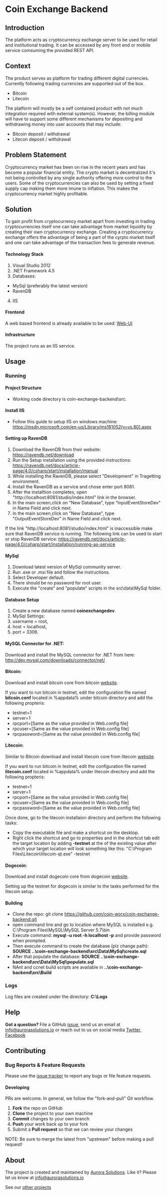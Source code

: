 # Coin Exchange Backend

## Introduction
The platform acts as cryptocurrency exchange server to be used for retail and institutional trading. It can be accessed by any front end or mobile service comsuming the provided REST API.

## Context
The product serves as platform for trading different digital currencies. Currently following trading currencies are supported out of the box.

- Bitcoin
- Litecoin

The platform will mostly be a self contained product with not much integration required with external system(s). However, the billing module will have to support some different mechanisms for depositing and withdrawing money into user accounts that may include:

- Bitcoin deposit / withdrawal
- Litecon deposit / withdrawal

## Problem Statement
Cryptocurrency market has been on rise in the recent years and has become a popular financial entity. The crypto market is decentralized it's not being controlled by any single authority offering more control to the users. Some of the cryptocurrencies can also be used by setting a fixed supply cap making them more imune to inflation. This makes the cryptocurrency market highly profitable.

## Solution
To gain profit from cryptocurrency market apart from investing in trading cryptocurrencies itself one can take advantage from market liquidity by creating their own cryptocurrency exchange. Creating a cryptocurrency exchange offers the advantage of being a part of the cyrpto market itself and one can take advantage of the transaction fees to generate revenue.
 
#### Technology Stack
1. Visual Studio 2012
2. .NET Framework 4.5
3. Databases:
- MySql (preferably the latest version)
- RavenDB
4. IIS

#### Frontend
A web based frontend is already available to be used: [Web-UI](https://github.com/coin-worx/coin-exchange-frontend) 

#### Infrastructure
The project runs as an IIS service.

## Usage 

### Running

#### Project Structure
- Working code directory is coin-exchange-backend\src.

#### Install IIS
- Follow this guide to setup IIS on windows machine: https://msdn.microsoft.com/en-us/Library/ms181052(v=vs.80).aspx

#### Setting up RavenDB
1. Download the RavenDB from their website: https://ravendb.net/download
2. Run the Setup installation using the provided instructions: https://ravendb.net/docs/article-page/4.0/csharp/start/installation/manual
3. While installing the RavenDB, please select "Development" in Tragetting environment.
4. Install the RavenDB as a service and chose enter port 8081.
5. After the installtion completes, open "http://localhost:8081/studio/index.html" link in the browser.
6. In the main screen,click on "New Database", type "InputEventStoreDev" in Name Field and click next.
7. In the main screen,click on "New Database", type "OutputEventStoreDev" in Name Field and click next.

If the link "http://localhost:8081/studio/index.html" is inaccessible make sure that RavenDB service is running. The following link can be used to start or stop RavenDB service: https://ravendb.net/docs/article-page/4.0/csharp/start/installation/running-as-service

#### MySql
1. Download latest version of MySql community server.
2. Run .exe or .msi file and follow the instructions.
3. Select Developer default.
4. There should be no password for root user.
5. Execute the "create" and "populate" scripts in the src\data\MySql folder.

#### Database Setup
1. Create a new database named **coinexchangedev**.
2. MySql Settings:
3. username = root,
4. host = localhost,
5. port = 3306.

#### MySQL Connector for .NET:
Download and install the MySQL connector for .NET from here: http://dev.mysql.com/downloads/connector/net/

#### Bitcoin:
Download and install bitcoin core from bitcoin [website](https://bitcoin.org/en/download).

If you want to run bitcoin in testnet, edit the configuration file named **bitcoin.conf** located in %appdata% under bitcoin directory and add the following propteris:
- testnet=1
- server=1
- rpcport=[Same as the value provided in Web.config file]
- rpcuser=[Same as the value provided in Web.config file]
- rpcpassword=[Same as the value provided in Web.config file]

#### Litecoin:
Similar to Bitcoin download and install litecoin core from litecoin [website](https://litecoin.org/).

If you want to run bitcoin in testnet, edit the configuration file named **litecoin.conf** located in %appdata% under litecoin directory and add the following propteris:
- testnet=1
- server=1
- rpcport=[Same as the value provided in Web.config file]
- rpcuser=[Same as the value provided in Web.config file]
- rpcpassword=[Same as the value provided in Web.config file]

Once done, go to the litecoin installaion directory and perform the following tasks:
- Copy the executable file and make a shortcut on the desktop.
- Right click the shortcut and go to properties and in the shortcut tab edit the target location by adding **-testnet** at the of the existing value after which your target location will look something like this: "C:\Program Files\Litecoin\litecoin-qt.exe" -testnet

#### Dogecoin:
Download and install dogecoin core from dogecoin [website](http://dogecoin.com/).

Setting up the testnet for dogecoin is similar to the tasks performed for the litecoin setup.

#### Building
- Clone the repo: git clone https://github.com/coin-worx/coin-exchange-backend.git
- open command line and go to location where MySQL is installed e.g. C:\Program Files\MySQL\MySQL Server 5.7\bin
- Execute command: **mysql -u root -h localhost -p** and provide password when prompted.
- Then execute command to create the database (plz change path): **SOURCE ..\coin-exchange-backend\src\Data\MySql\create.sql**
- After that populate the database: **SOURCE ..\coin-exchange-backend\src\Data\MySql\populate.sql**
- NAnt and ccnet build scripts are available in **..\coin-exchange-backend\src\Build**

### Logs
Log files are created under the directory: **C:\Logs**
  
## Help

**Got a question?** 
File a GitHub [issue](https://github.com/coin-worx/coin-exchange-frontend/issues), send us an email at info@aurorasolutions.io or reach out to us on social media [Twitter](https://twitter.com/aurora__sol?lang=en), [Facebook](https://www.facebook.com/AuroraSolutions/)

## Contributing 

### Bug Reports & Feature Requests

Please use the [issue tracker](https://github.com/coin-worx/coin-exchange-frontend/issues) to report any bugs or file feature requests.

#### Developing

PRs are welcome. In general, we follow the "fork-and-pull" Git workflow.

 1. **Fork** the repo on GitHub
 2. **Clone** the project to your own machine
 3. **Commit** changes to your own branch
 4. **Push** your work back up to your fork
 5. Submit a **Pull request** so that we can review your changes

NOTE: Be sure to merge the latest from "upstream" before making a pull request!

## About
The project is created and maintained by [Aurora Solutions](https://www.aurorasolutions.io/). Like it? Please let us know at [info@aurorasolutions.io](info@aurorasolutions.io)

See our [other projects](https://www.aurorasolutions.io/#portfolio)
